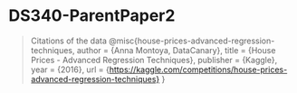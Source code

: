# DS340-ParentPaper2
> 
> Citations of the data
@misc{house-prices-advanced-regression-techniques,
    author = {Anna Montoya, DataCanary},
    title = {House Prices - Advanced Regression Techniques},
    publisher = {Kaggle},
    year = {2016},
    url = {https://kaggle.com/competitions/house-prices-advanced-regression-techniques}
}
